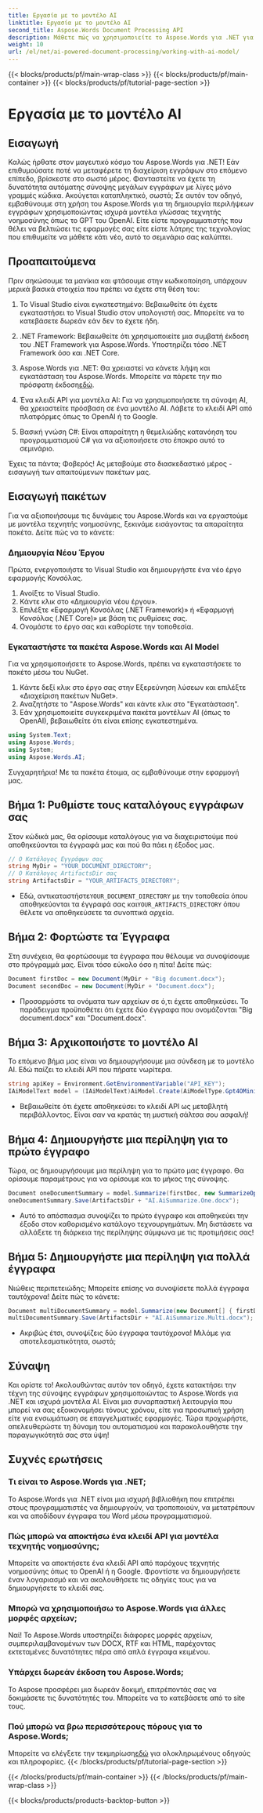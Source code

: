 ```yaml
---
title: Εργασία με το μοντέλο AI
linktitle: Εργασία με το μοντέλο AI
second_title: Aspose.Words Document Processing API
description: Μάθετε πώς να χρησιμοποιείτε το Aspose.Words για .NET για τη σύνοψη εγγράφων με AI. Εύκολα βήματα για τη βελτίωση της διαχείρισης εγγράφων.
weight: 10
url: /el/net/ai-powered-document-processing/working-with-ai-model/
---
```


{{< blocks/products/pf/main-wrap-class >}}
{{< blocks/products/pf/main-container >}}
{{< blocks/products/pf/tutorial-page-section >}}

# Εργασία με το μοντέλο AI

## Εισαγωγή

Καλώς ήρθατε στον μαγευτικό κόσμο του Aspose.Words για .NET! Εάν επιθυμούσατε ποτέ να μεταφέρετε τη διαχείριση εγγράφων στο επόμενο επίπεδο, βρίσκεστε στο σωστό μέρος. Φανταστείτε να έχετε τη δυνατότητα αυτόματης σύνοψης μεγάλων εγγράφων με λίγες μόνο γραμμές κώδικα. Ακούγεται καταπληκτικό, σωστά; Σε αυτόν τον οδηγό, εμβαθύνουμε στη χρήση του Aspose.Words για τη δημιουργία περιλήψεων εγγράφων χρησιμοποιώντας ισχυρά μοντέλα γλώσσας τεχνητής νοημοσύνης όπως το GPT του OpenAI. Είτε είστε προγραμματιστής που θέλει να βελτιώσει τις εφαρμογές σας είτε είστε λάτρης της τεχνολογίας που επιθυμείτε να μάθετε κάτι νέο, αυτό το σεμινάριο σας καλύπτει.

## Προαπαιτούμενα

Πριν σηκώσουμε τα μανίκια και φτάσουμε στην κωδικοποίηση, υπάρχουν μερικά βασικά στοιχεία που πρέπει να έχετε στη θέση του:

1. Το Visual Studio είναι εγκατεστημένο: Βεβαιωθείτε ότι έχετε εγκαταστήσει το Visual Studio στον υπολογιστή σας. Μπορείτε να το κατεβάσετε δωρεάν εάν δεν το έχετε ήδη.
  
2. .NET Framework: Βεβαιωθείτε ότι χρησιμοποιείτε μια συμβατή έκδοση του .NET Framework για Aspose.Words. Υποστηρίζει τόσο .NET Framework όσο και .NET Core.

3.  Aspose.Words για .NET: Θα χρειαστεί να κάνετε λήψη και εγκατάσταση του Aspose.Words. Μπορείτε να πάρετε την πιο πρόσφατη έκδοση[εδώ](https://releases.aspose.com/words/net/).

4. Ένα κλειδί API για μοντέλα AI: Για να χρησιμοποιήσετε τη σύνοψη AI, θα χρειαστείτε πρόσβαση σε ένα μοντέλο AI. Λάβετε το κλειδί API από πλατφόρμες όπως το OpenAI ή το Google.

5. Βασική γνώση C#: Είναι απαραίτητη η θεμελιώδης κατανόηση του προγραμματισμού C# για να αξιοποιήσετε στο έπακρο αυτό το σεμινάριο.

Έχεις τα πάντα; Φοβερός! Ας μεταβούμε στο διασκεδαστικό μέρος - εισαγωγή των απαιτούμενων πακέτων μας.

## Εισαγωγή πακέτων

Για να αξιοποιήσουμε τις δυνάμεις του Aspose.Words και να εργαστούμε με μοντέλα τεχνητής νοημοσύνης, ξεκινάμε εισάγοντας τα απαραίτητα πακέτα. Δείτε πώς να το κάνετε:

### Δημιουργία Νέου Έργου

Πρώτα, ενεργοποιήστε το Visual Studio και δημιουργήστε ένα νέο έργο εφαρμογής Κονσόλας.

1. Ανοίξτε το Visual Studio.
2. Κάντε κλικ στο «Δημιουργία νέου έργου».
3. Επιλέξτε «Εφαρμογή Κονσόλας (.NET Framework)» ή «Εφαρμογή Κονσόλας (.NET Core)» με βάση τις ρυθμίσεις σας.
4. Ονομάστε το έργο σας και καθορίστε την τοποθεσία.

### Εγκαταστήστε τα πακέτα Aspose.Words και AI Model

Για να χρησιμοποιήσετε το Aspose.Words, πρέπει να εγκαταστήσετε το πακέτο μέσω του NuGet.

1. Κάντε δεξί κλικ στο έργο σας στην Εξερεύνηση λύσεων και επιλέξτε «Διαχείριση πακέτων NuGet».
2. Αναζητήστε το "Aspose.Words" και κάντε κλικ στο "Εγκατάσταση".
3. Εάν χρησιμοποιείτε συγκεκριμένα πακέτα μοντέλων AI (όπως το OpenAI), βεβαιωθείτε ότι είναι επίσης εγκατεστημένα.
```csharp
using System.Text;
using Aspose.Words;
using System;
using Aspose.Words.AI;
```
Συγχαρητήρια! Με τα πακέτα έτοιμα, ας εμβαθύνουμε στην εφαρμογή μας.

## Βήμα 1: Ρυθμίστε τους καταλόγους εγγράφων σας

Στον κώδικά μας, θα ορίσουμε καταλόγους για να διαχειριστούμε πού αποθηκεύονται τα έγγραφά μας και πού θα πάει η έξοδος μας. 

```csharp
// Ο Κατάλογος Εγγράφων σας
string MyDir = "YOUR_DOCUMENT_DIRECTORY";
// Ο Κατάλογος ArtifactsDir σας
string ArtifactsDir = "YOUR_ARTIFACTS_DIRECTORY";
```

-  Εδώ, αντικαταστήστε`YOUR_DOCUMENT_DIRECTORY` με την τοποθεσία όπου αποθηκεύονται τα έγγραφά σας και`YOUR_ARTIFACTS_DIRECTORY` όπου θέλετε να αποθηκεύσετε τα συνοπτικά αρχεία.

## Βήμα 2: Φορτώστε τα Έγγραφα

Στη συνέχεια, θα φορτώσουμε τα έγγραφα που θέλουμε να συνοψίσουμε στο πρόγραμμά μας. Είναι τόσο εύκολο όσο η πίτα! Δείτε πώς:

```csharp
Document firstDoc = new Document(MyDir + "Big document.docx");
Document secondDoc = new Document(MyDir + "Document.docx");
```

- Προσαρμόστε τα ονόματα των αρχείων σε ό,τι έχετε αποθηκεύσει. Το παράδειγμα προϋποθέτει ότι έχετε δύο έγγραφα που ονομάζονται "Big document.docx" και "Document.docx".

## Βήμα 3: Αρχικοποιήστε το μοντέλο AI

Το επόμενο βήμα μας είναι να δημιουργήσουμε μια σύνδεση με το μοντέλο AI. Εδώ παίζει το κλειδί API που πήρατε νωρίτερα.

```csharp
string apiKey = Environment.GetEnvironmentVariable("API_KEY");
IAiModelText model = (IAiModelText)AiModel.Create(AiModelType.Gpt4OMini).WithApiKey(apiKey);
```

- Βεβαιωθείτε ότι έχετε αποθηκεύσει το κλειδί API ως μεταβλητή περιβάλλοντος. Είναι σαν να κρατάς τη μυστική σάλτσα σου ασφαλή!

## Βήμα 4: Δημιουργήστε μια περίληψη για το πρώτο έγγραφο

Τώρα, ας δημιουργήσουμε μια περίληψη για το πρώτο μας έγγραφο. Θα ορίσουμε παραμέτρους για να ορίσουμε και το μήκος της σύνοψης.

```csharp
Document oneDocumentSummary = model.Summarize(firstDoc, new SummarizeOptions() { SummaryLength = SummaryLength.Short });
oneDocumentSummary.Save(ArtifactsDir + "AI.AiSummarize.One.docx");
```

- Αυτό το απόσπασμα συνοψίζει το πρώτο έγγραφο και αποθηκεύει την έξοδο στον καθορισμένο κατάλογο τεχνουργημάτων. Μη διστάσετε να αλλάξετε τη διάρκεια της περίληψης σύμφωνα με τις προτιμήσεις σας!

## Βήμα 5: Δημιουργήστε μια περίληψη για πολλά έγγραφα

Νιώθεις περιπετειώδης; Μπορείτε επίσης να συνοψίσετε πολλά έγγραφα ταυτόχρονα! Δείτε πώς το κάνετε:

```csharp
Document multiDocumentSummary = model.Summarize(new Document[] { firstDoc, secondDoc }, new SummarizeOptions() { SummaryLength = SummaryLength.Long });
multiDocumentSummary.Save(ArtifactsDir + "AI.AiSummarize.Multi.docx");
```

- Ακριβώς έτσι, συνοψίζεις δύο έγγραφα ταυτόχρονα! Μιλάμε για αποτελεσματικότητα, σωστά;

## Σύναψη

Και ορίστε το! Ακολουθώντας αυτόν τον οδηγό, έχετε κατακτήσει την τέχνη της σύνοψης εγγράφων χρησιμοποιώντας το Aspose.Words για .NET και ισχυρά μοντέλα AI. Είναι μια συναρπαστική λειτουργία που μπορεί να σας εξοικονομήσει τόνους χρόνου, είτε για προσωπική χρήση είτε για ενσωμάτωση σε επαγγελματικές εφαρμογές. Τώρα προχωρήστε, απελευθερώστε τη δύναμη του αυτοματισμού και παρακολουθήστε την παραγωγικότητά σας στα ύψη!

## Συχνές ερωτήσεις

### Τι είναι το Aspose.Words για .NET;
Το Aspose.Words για .NET είναι μια ισχυρή βιβλιοθήκη που επιτρέπει στους προγραμματιστές να δημιουργούν, να τροποποιούν, να μετατρέπουν και να αποδίδουν έγγραφα του Word μέσω προγραμματισμού.

### Πώς μπορώ να αποκτήσω ένα κλειδί API για μοντέλα τεχνητής νοημοσύνης;
Μπορείτε να αποκτήσετε ένα κλειδί API από παρόχους τεχνητής νοημοσύνης όπως το OpenAI ή η Google. Φροντίστε να δημιουργήσετε έναν λογαριασμό και να ακολουθήσετε τις οδηγίες τους για να δημιουργήσετε το κλειδί σας.

### Μπορώ να χρησιμοποιήσω το Aspose.Words για άλλες μορφές αρχείων;
Ναί! Το Aspose.Words υποστηρίζει διάφορες μορφές αρχείων, συμπεριλαμβανομένων των DOCX, RTF και HTML, παρέχοντας εκτεταμένες δυνατότητες πέρα από απλά έγγραφα κειμένου.

### Υπάρχει δωρεάν έκδοση του Aspose.Words;
Το Aspose προσφέρει μια δωρεάν δοκιμή, επιτρέποντάς σας να δοκιμάσετε τις δυνατότητές του. Μπορείτε να το κατεβάσετε από το site τους.

### Πού μπορώ να βρω περισσότερους πόρους για το Aspose.Words;
 Μπορείτε να ελέγξετε την τεκμηρίωση[εδώ](https://reference.aspose.com/words/net/) για ολοκληρωμένους οδηγούς και πληροφορίες.
{{< /blocks/products/pf/tutorial-page-section >}}

{{< /blocks/products/pf/main-container >}}
{{< /blocks/products/pf/main-wrap-class >}}

{{< blocks/products/products-backtop-button >}}
